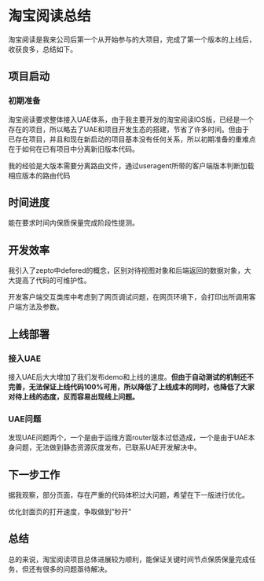 # 淘宝阅读总结

淘宝阅读是我来公司后第一个从开始参与的大项目，完成了第一个版本的上线后，收获良多，总结如下。

## 项目启动

### 初期准备

淘宝阅读要求整体接入UAE体系，由于我主要开发的淘宝阅读IOS版，已经是一个存在的项目，所以略去了UAE和项目开发生态的搭建，节省了许多时间。但由于已存在项目，并且和现在新启动的项目基本没有任何关系，所以初期准备的重难点在于如何在已有项目中分离新旧版本代码。

我的经验是大版本需要分离路由文件，通过useragent所带的客户端版本判断加载相应版本的路由代码

## 时间进度

能在要求时间内保质保量完成阶段性提测。

## 开发效率

我引入了zepto中defered的概念，区别对待视图对象和后端返回的数据对象，大大提高了代码的可维护性。

开发客户端交互类库中考虑到了网页调试问题，在网页环境下，会打印出所调用客户端方法及参数。

## 上线部署

### 接入UAE

接入UAE后大大增加了我们发布demo和上线的速度。**但由于自动测试的机制还不完善，无法保证上线代码100%可用，所以降低了上线成本的同时，也降低了大家对待上线的态度，反而容易出现线上问题。**

### UAE问题

发现UAE问题两个，一个是由于运维方面router版本过低造成，一个是由于UAE本身问题，无法做到静态资源灰度发布，已联系UAE开发解决中。

## 下一步工作

据我观察，部分页面，存在严重的代码体积过大问题，希望在下一版进行优化。

优化封面页的打开速度，争取做到”秒开”

## 总结

总的来说，淘宝阅读项目总体进展较为顺利，能保证关键时间节点保质保量完成任务，但还有很多的问题亟待解决。


